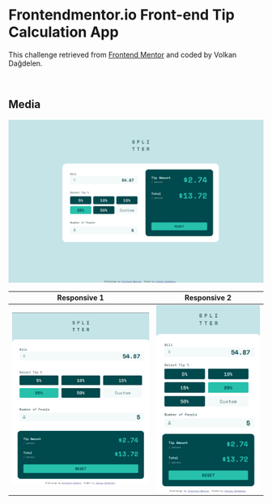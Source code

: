 # Frontendmentor.io Front-end Tip Calculation App

This challenge retrieved from [Frontend Mentor](https://www.frontendmentor.io/challenges) and coded by Volkan Dağdelen.

<br>



## Media

![](img/Desktop.png)

| Responsive 1  | Responsive 2 |
| ------------- | ------------- |
| ![](img/responsive_1.png)  | ![](img/responsive_2.png)  |


